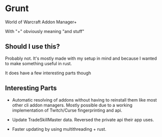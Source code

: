# Grunt

World of Warcraft Addon Manager+

With "+" obviously meaning "and stuff"

## Should I use this?

Probably not. It's mostly made with my setup in mind and because I wanted to make something useful in rust.

It does have a few interesting parts though

## Interesting Parts

* Automatic resolving of addons without having to reinstall them like most other cli addon managers. Mostly possible due to a working implementation of Twitch/Curse fingerprinting and api.

* Update TradeSkillMaster data. Reversed the private api their app uses.

* Faster updating by using multithreading + rust.
